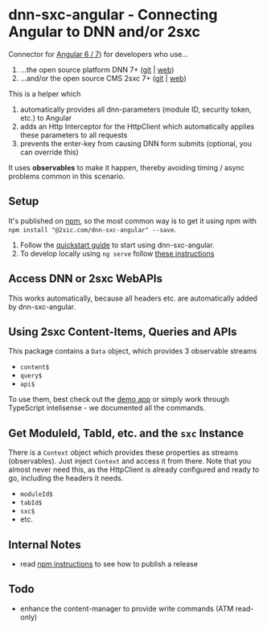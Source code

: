 # dnn-sxc-angular - Connecting Angular to DNN and/or 2sxc

Connector for [Angular 6 / 7](https://angular.io/)) for developers who use...
1. ...the open source platform DNN 7+ ([git](https://github.com/dnnsoftware/Dnn.Platform) | [web](http://dnnsoftware.com/)) 
1. ...and/or the open source CMS 2sxc 7+ ([git](https://github.com/2sic/2sxc/) | [web](https://2sxc.org/)) 

This is a helper which

1. automatically provides all dnn-parameters (module ID, security token, etc.) to Angular
2. adds an Http Interceptor for the HttpClient which automatically applies these parameters to all requests
3. prevents the enter-key from causing DNN form submits (optional, you can override this)

It uses **observables** to make it happen, thereby avoiding timing / async problems common in this scenario. 

## Setup

It's published on [npm](https://www.npmjs.com/package/@2sic.com/dnn-sxc-angular), so the most common way is to get it using npm with 
`npm install "@2sic.com/dnn-sxc-angular" --save`. 

1. Follow the [quickstart guide](https://azing.org/2sxc/r/9qdbjvl_) to start using dnn-sxc-angular.
1. To develop locally using `ng serve` follow [these instructions](https://azing.org/2sxc/r/VLo7GwRo)

## Access DNN or 2sxc WebAPIs

This works automatically, because all headers etc. are automatically added by dnn-sxc-angular. 

## Using 2sxc Content-Items, Queries and APIs
This package contains a `Data` object, which provides 3 observable streams

* `content$`
* `query$`
* `api$`

To use them, best check out the [demo app](https://github.com/2sic/app-dnn-sxc-angular-dev) or simply work through TypeScript intelisense - we documented all the commands. 

## Get ModuleId, TabId, etc. and the `sxc` Instance
There is a `Context` object which provides these properties as streams (observables). Just inject `Context` and access it from there. Note that you almost never need this, as the HttpClient is already configured and ready to go, including the headers it needs. 

* `moduleId$`
* `tabId$`
* `sxc$`
* etc.


## Internal Notes
* read [npm instructions](https://azing.org/2sxc/r/ItPxPh9D) to see how to publish a release

## Todo
* enhance the content-manager to provide write commands (ATM read-only)

